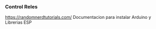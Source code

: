 ### Control Reles

https://randomnerdtutorials.com/
Documentacion para instalar Arduino y Librerias ESP